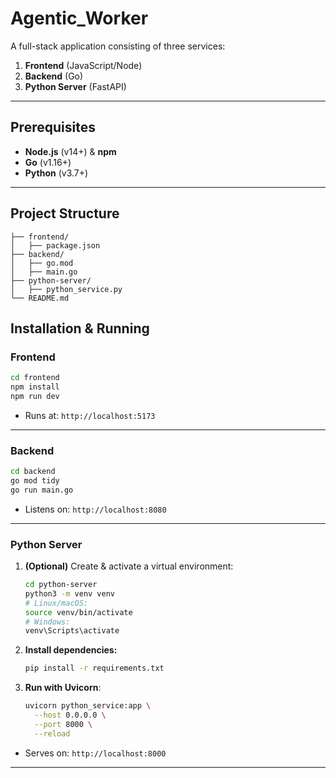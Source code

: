 # Agentic_Worker

A full-stack application consisting of three services:

1. **Frontend** (JavaScript/Node)  
2. **Backend** (Go)  
3. **Python Server** (FastAPI)

---

## Prerequisites

- **Node.js** (v14+) & **npm**  
- **Go** (v1.16+)  
- **Python** (v3.7+)  
---

## Project Structure

```
├── frontend/          
│   ├── package.json
├── backend/          
│   ├── go.mod
│   ├── main.go
├── python-server/   
│   ├── python_service.py 
└── README.md
```
## Installation & Running

### Frontend

```bash
cd frontend
npm install
npm run dev
```

- Runs at: `http://localhost:5173`

---

### Backend

```bash
cd backend
go mod tidy
go run main.go
```

- Listens on: `http://localhost:8080`

---

### Python Server

1. **(Optional)** Create & activate a virtual environment:
   ```bash
   cd python-server
   python3 -m venv venv
   # Linux/macOS:
   source venv/bin/activate
   # Windows:
   venv\Scripts\activate
   ```

2. **Install dependencies:**
   ```bash
   pip install -r requirements.txt
   ```

3. **Run with Uvicorn**:
   ```bash
   uvicorn python_service:app \
     --host 0.0.0.0 \
     --port 8000 \
     --reload
   ```

- Serves on: `http://localhost:8000`

---

